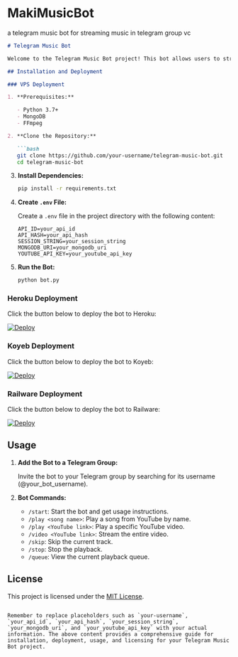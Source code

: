 # MakiMusicBot
a telegram music bot for streaming music in telegram group vc
```markdown
# Telegram Music Bot

Welcome to the Telegram Music Bot project! This bot allows users to stream music and videos from YouTube in voice chats on Telegram.

## Installation and Deployment

### VPS Deployment

1. **Prerequisites:**

   - Python 3.7+
   - MongoDB
   - FFmpeg

2. **Clone the Repository:**

   ```bash
   git clone https://github.com/your-username/telegram-music-bot.git
   cd telegram-music-bot
   ```

3. **Install Dependencies:**

   ```bash
   pip install -r requirements.txt
   ```

4. **Create `.env` File:**

   Create a `.env` file in the project directory with the following content:

   ```env
   API_ID=your_api_id
   API_HASH=your_api_hash
   SESSION_STRING=your_session_string
   MONGODB_URI=your_mongodb_uri
   YOUTUBE_API_KEY=your_youtube_api_key
   ```

5. **Run the Bot:**

   ```bash
   python bot.py
   ```

### Heroku Deployment

Click the button below to deploy the bot to Heroku:

[![Deploy](https://www.herokucdn.com/deploy/button.svg)](https://heroku.com/deploy)

### Koyeb Deployment

Click the button below to deploy the bot to Koyeb:

[![Deploy](https://images.saasworthy.com/tr:w-178,h-0/koyeb_8179_logo_1646391597_vovez.svg)](https://deploy.koyeb.com/deploy)

### Railware Deployment

Click the button below to deploy the bot to Railware:

[![Deploy](https://railway.app/button.svg)](https://railway.app/new/template?template=https://github.com/your-username/telegram-music-bot&envs=API_ID,API_HASH,SESSION_STRING,MONGODB_URI,YOUTUBE_API_KEY)

## Usage

1. **Add the Bot to a Telegram Group:**

   Invite the bot to your Telegram group by searching for its username (@your_bot_username).

2. **Bot Commands:**

   - `/start`: Start the bot and get usage instructions.
   - `/play <song name>`: Play a song from YouTube by name.
   - `/play <YouTube link>`: Play a specific YouTube video.
   - `/video <YouTube link>`: Stream the entire video.
   - `/skip`: Skip the current track.
   - `/stop`: Stop the playback.
   - `/queue`: View the current playback queue.

## License

This project is licensed under the [MIT License](LICENSE).
```

Remember to replace placeholders such as `your-username`, `your_api_id`, `your_api_hash`, `your_session_string`, `your_mongodb_uri`, and `your_youtube_api_key` with your actual information. The above content provides a comprehensive guide for installation, deployment, usage, and licensing for your Telegram Music Bot project.
